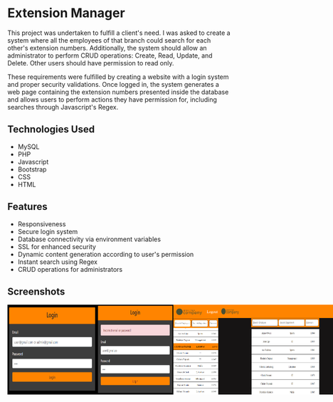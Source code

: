 # Extension Manager
This project was undertaken to fulfill a client's need. I was asked to create a system where all the employees of that branch could search for each other's extension numbers. Additionally, the system should allow an administrator to perform CRUD operations: Create, Read, Update, and Delete. Other users should have permission to read only.

These requirements were fulfilled by creating a website with a login system and proper security validations. Once logged in, the system generates a web page containing the extension numbers presented inside the database and allows users to perform actions they have permission for, including searches through Javascript's Regex.

## Technologies Used
- MySQL
- PHP
- Javascript
- Bootstrap
- CSS
- HTML

## Features
- Responsiveness
- Secure login system
- Database connectivity via environment variables
- SSL for enhanced security
- Dynamic content generation according to user's permission
- Instant search using Regex
- CRUD operations for administrators

## Screenshots
<div style="display: flex;">
  <img src="./assets/Images/screen2.PNG" alt="Screen print 2" style="width: 40%">
  <img src="./assets/Images/screen5.PNG" alt="Screen print 5" style="width: 34%">
  <br>
  <img src="./assets/Images/screen4.PNG" alt="Screen print 4" style="width: 20%">
  <img src="./assets/Images/screen1.PNG" alt="Screen print 1" style="width: 60%">
  <img src="./assets/Images/screen3.PNG" alt="Screen print 3" style="width: 80%">
</div>
